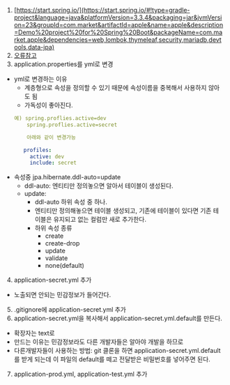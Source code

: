 1. [https://start.spring.io/](https://start.spring.io/#!type=gradle-project&language=java&platformVersion=3.3.4&packaging=jar&jvmVersion=23&groupId=com.market&artifactId=apple&name=apple&description=Demo%20project%20for%20Spring%20Boot&packageName=com.market.apple&dependencies=web,lombok,thymeleaf,security,mariadb,devtools,data-jpa)
2. [오류참고](https://velog.io/@peh4622/Spring-Could-not-resolve-all-dependencies-%EA%B4%80%EB%A0%A8-%EC%97%90%EB%9F%AC-%ED%95%B4%EA%B2%B0-%EB%B0%A9%EB%B2%95)
3. application.properties를 yml로 변경
  - yml로 변경하는 이유
     - 계층형으로 속성을 정의할 수 있기 때문에 속성이름을 중복해서 사용하지 않아도 됨
     - 가독성이 좋아진다.   
     ```yml
     예) spring.proflies.active=dev     
         spring.proflies.active=secret
     
         아래와 같이 변경가능
     
        profiles:
          active: dev  
          include: secret 
      ```
   - 속성중 jpa.hibernate.ddl-auto=update
      - ddl-auto: 엔티티만 정의놓으면 알아서 테이블이 생성된다.
      - update:
        - ddl-auto 하위 속성 중 하나.
        - 엔티티만 정의해놓으면 테이블 생성되고, 기존에 테이블이 있다면 기존 테이블은 유지되고 없는 컬럼만 새로 추가한다. 
        - 하위 속성 종류
          - create
          - create-drop
          - update
          - validate
          - none(default)
4. application-secret.yml 추가
  - 노출되면 안되는 민감정보가 들어간다.
5. .gitignore에 application-secret.yml 추가
6. application-secret.yml을 복사해서 application-secret.yml.default를 만든다.
  - 확장자는 text로
  - 만드는 이유는 민감정보라도 다른 개발자들은 알아야 개발을 하므로
  - 다른개발자들이 사용하는 방법: git 클론을 하면 application-secret.yml.default를 받게
  되는데 이 파일의 default를 떼고 전달받은 비밀번호를 넣어주면 된다.
7. application-prod.yml, application-test.yml 추가  
